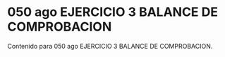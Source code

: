 # 050 ago  EJERCICIO 3 BALANCE DE COMPROBACION

Contenido para 050 ago  EJERCICIO 3 BALANCE DE COMPROBACION.